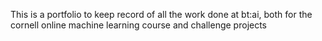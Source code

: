 This is a portfolio to keep record of all the work done at bt:ai, both for the cornell online machine learning course and challenge projects
